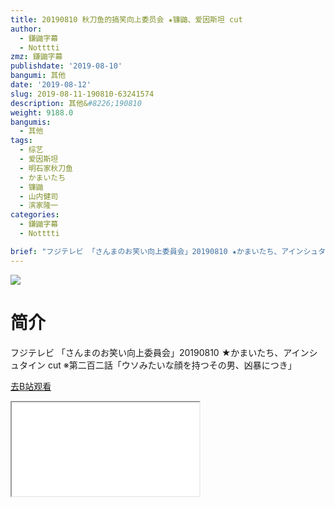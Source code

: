 ```yaml
---
title: 20190810 秋刀鱼的搞笑向上委员会 ★镰鼬、爱因斯坦 cut
author:
  - 鎌鼬字幕
  - Notttti
zmz: 鎌鼬字幕
publishdate: '2019-08-10'
bangumi: 其他
date: '2019-08-12'
slug: 2019-08-11-190810-63241574
description: 其他&#8226;190810
weight: 9188.0
bangumis:
  - 其他
tags:
  - 综艺
  - 爱因斯坦
  - 明石家秋刀鱼
  - かまいたち
  - 镰鼬
  - 山内健司
  - 滨家隆一
categories:
  - 鎌鼬字幕
  - Notttti

brief: "フジテレビ 「さんまのお笑い向上委員会」20190810 ★かまいたち、アインシュタイン cut ※第二百二話「ウソみたいな顔を持つその男、凶暴につき」"
---
```

![](https://raw.githubusercontent.com/tcgriffith/owaraisite/master/static/tmpimg/d78bc4d7018dddf889848284430ad7bbaa67dab8.jpg.480.jpg)
# 简介  
フジテレビ
「さんまのお笑い向上委員会」20190810 ★かまいたち、アインシュタイン cut
※第二百二話「ウソみたいな顔を持つその男、凶暴につき」  

[去B站观看](https://www.bilibili.com/video/av63241574/)
<div class ="resp-container"><iframe class="testiframe" src="//player.bilibili.com/player.html?aid=63241574"", scrolling="no", allowfullscreen="true" > </iframe></div> 
